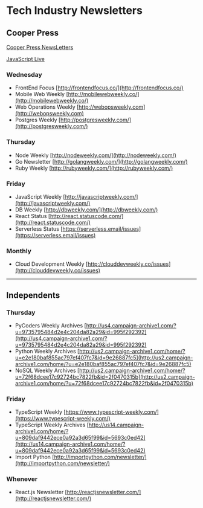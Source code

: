# Tech Industry Newsletters

## Cooper Press 

[Cooper Press NewsLetters](https://cooperpress.com/publications/#newsletters)

[JavaScript Live](https://jslive.com/)


### Wednesday
- FrontEnd Focus [http://frontendfocus.co/](http://frontendfocus.co/)
- Mobile Web Weekly [http://mobilewebweekly.co/](http://mobilewebweekly.co/)
- Web Operations Weekly [http://webopsweekly.com](http://webopsweekly.com)
- Postgres Weekly [http://postgresweekly.com/](http://postgresweekly.com/)

### Thursday
- Node Weekly [http://nodeweekly.com/](http://nodeweekly.com/)
- Go Newsletter [http://golangweekly.com/](http://golangweekly.com/)
- Ruby Weekly [http://rubyweekly.com/](http://rubyweekly.com/)

### Friday
- JavaScript Weekly [http://javascriptweekly.com/](http://javascriptweekly.com/)
- DB Weekly [http://dbweekly.com/](http://dbweekly.com/)
- React Status [http://react.statuscode.com/](http://react.statuscode.com/)
- Serverless Status [https://serverless.email/issues](https://serverless.email/issues)

### Monthly
- Cloud Development Weekly [http://clouddevweekly.co/issues](http://clouddevweekly.co/issues)

___

## Independents

### Thursday
- PyCoders Weekly Archives [http://us4.campaign-archive1.com/?u=9735795484d2e4c204da82a29&id=995f292392](http://us4.campaign-archive1.com/?u=9735795484d2e4c204da82a29&id=995f292392)
- Python Weekly Archives [http://us2.campaign-archive1.com/home/?u=e2e180baf855ac797ef407fc7&id=9e26887fc5](http://us2.campaign-archive1.com/home/?u=e2e180baf855ac797ef407fc7&id=9e26887fc5)
- NoSQL Weekly Archives [http://us2.campaign-archive1.com/home/?u=72f68dcee17c92724bc7822fb&id=2f0470315b](http://us2.campaign-archive1.com/home/?u=72f68dcee17c92724bc7822fb&id=2f0470315b)


### Friday
- TypeScript Weekly [https://www.typescript-weekly.com/](https://www.typescript-weekly.com/)
- TypeScript Weekly Archives [http://us14.campaign-archive1.com/home/?u=809daf9442ece0a92a3d65f99&id=5693c0ed42](http://us14.campaign-archive1.com/home/?u=809daf9442ece0a92a3d65f99&id=5693c0ed42)
- Import Python [http://importpython.com/newsletter/](http://importpython.com/newsletter/)

### Whenever
- React.js Newsletter [http://reactjsnewsletter.com/](http://reactjsnewsletter.com/)

